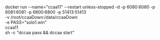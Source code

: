 docker run --name="ccaa11" --restart unless-stopped -d -p 6080:6080 -p 6081:6081 -p 6800:6800 -p 51413:51413 \
    -v /root/ccaaDown:/data/ccaaDown \
    -e PASS="solo1.win" \
    ccaa11 \
    sh -c "dccaa pass && dccaa start"
